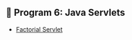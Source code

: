## 📌 Program 6: Java Servlets

- [Factorial Servlet](https://github.com/mallika5316/java_Assignment_Program/blob/main/images/FactorialServlet.png)